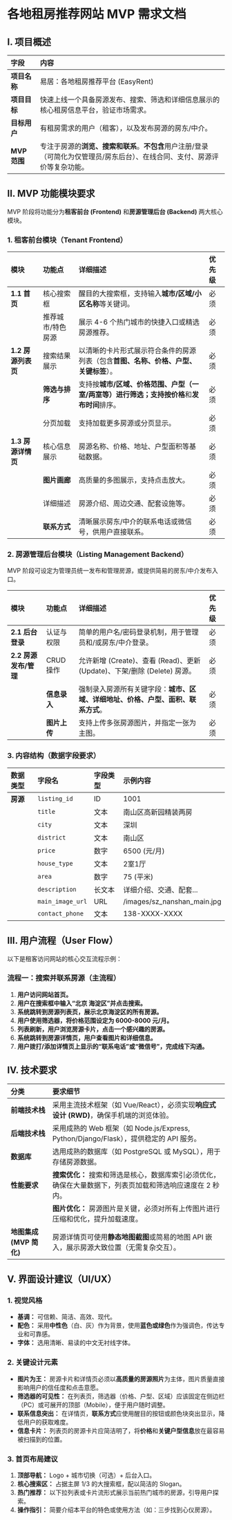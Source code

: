 # 各地租房推荐网站 MVP 需求文档

## I. 项目概述

| 字段 | 内容 |
| :--- | :--- |
| **项目名称** | 易居：各地租房推荐平台 (EasyRent) |
| **项目目标** | 快速上线一个具备房源发布、搜索、筛选和详细信息展示的核心租房信息平台，验证市场需求。 |
| **目标用户** | 有租房需求的用户（租客），以及发布房源的房东/中介。 |
| **MVP 范围** | 专注于房源的**浏览、搜索和联系**。**不包含**用户注册/登录（可简化为仅管理员/房东后台）、在线合同、支付、房源评价等复杂功能。 |

## II. MVP 功能模块要求

MVP 阶段将功能分为**租客前台 (Frontend)** 和**房源管理后台 (Backend)** 两大核心模块。

### 1. 租客前台模块（Tenant Frontend）

| 模块 | 功能点 | 详细描述 | 优先级 |
| :--- | :--- | :--- | :--- |
| **1.1 首页** | 核心搜索框 | 醒目的大搜索框，支持输入**城市/区域/小区名称**等关键词。 | 必须 |
| | 推荐城市/特色房源 | 展示 4-6 个热门城市的快捷入口或精选房源推荐。 | 必须 |
| **1.2 房源列表页** | 搜索结果展示 | 以清晰的卡片形式展示符合条件的房源列表（包含**首图、名称、价格、户型、关键标签**）。 | 必须 |
| | **筛选与排序** | 支持按**城市/区域、价格范围、户型（一室/两室等）**进行筛选；支持按**价格**和**发布时间**排序。 | 必须 |
| | 分页加载 | 支持加载更多房源或分页显示。 | 必须 |
| **1.3 房源详情页** | 核心信息展示 | 房源名称、价格、地址、户型面积等基础数据。 | 必须 |
| | **图片画廊** | 高质量的多图展示，支持点击放大。 | 必须 |
| | 详细描述 | 房源介绍、周边交通、配套设施等。 | 必须 |
| | **联系方式** | 清晰展示房东/中介的联系电话或微信号，供用户直接联系。 | 必须 |

### 2. 房源管理后台模块（Listing Management Backend）

MVP 阶段可设定为管理员统一发布和管理房源，或提供简易的房东/中介发布入口。

| 模块 | 功能点 | 详细描述 | 优先级 |
| :--- | :--- | :--- | :--- |
| **2.1 后台登录** | 认证与权限 | 简单的用户名/密码登录机制，用于管理员和/或房东/中介登录。 | 必须 |
| **2.2 房源发布/管理** | CRUD 操作 | 允许新增 (Create)、查看 (Read)、更新 (Update)、下架/删除 (Delete) 房源。 | 必须 |
| | **信息录入** | 强制录入房源所有关键字段：**城市、区域、详细地址、价格、户型、面积、联系方式**。 | 必须 |
| | **图片上传** | 支持上传多张房源图片，并指定一张为主图。 | 必须 |

### 3. 内容结构（数据字段要求）

| 数据类型 | 字段名 | 字段类型 | 示例内容 |
| :--- | :--- | :--- | :--- |
| **房源** | `listing_id` | ID | 1001 |
| | `title` | 文本 | 南山区高新园精装两房 |
| | `city` | 文本 | 深圳 |
| | `district` | 文本 | 南山区 |
| | `price` | 数字 | 6500 (元/月) |
| | `house_type` | 文本 | 2室1厅 |
| | `area` | 数字 | 75 (平米) |
| | `description` | 长文本 | 详细介绍、交通、配套... |
| | `main_image_url` | URL | /images/sz_nanshan_main.jpg |
| | `contact_phone` | 文本 | 138-XXXX-XXXX |

## III. 用户流程（User Flow）

以下是租客访问网站的核心交互流程示例：

### 流程一：搜索并联系房源（主流程）

1.  **用户访问网站首页。**
2.  **用户在搜索框中输入“北京 海淀区”并点击搜索。**
3.  **系统跳转到房源列表页，展示北京海淀区的所有房源。**
4.  **用户使用筛选器，将价格范围设定为 6000-8000 元/月。**
5.  **列表刷新，用户浏览房源卡片，点击一个感兴趣的房源。**
6.  **系统跳转到房源详情页，用户查看图片和详细信息。**
7.  **用户拨打/添加详情页上显示的“联系电话”或“微信号”，完成线下沟通。**

## IV. 技术要求

| 分类 | 要求细节 |
| :--- | :--- |
| **前端技术栈** | 采用主流技术框架（如 Vue/React），必须实现**响应式设计 (RWD)**，确保手机端的浏览体验。 |
| **后端技术栈** | 采用成熟的 Web 框架（如 Node.js/Express, Python/Django/Flask），提供稳定的 API 服务。 |
| **数据库** | 选用成熟的数据库（如 PostgreSQL 或 MySQL），用于存储房源数据。 |
| **性能要求** | **搜索优化：** 搜索和筛选是核心，数据库索引必须优化，确保在大量数据下，列表页加载和筛选响应速度在 2 秒内。 |
| | **图片优化：** 房源图片是关键，必须对所有上传图片进行压缩和优化，提升加载速度。 |
| **地图集成 (MVP 简化)** | 房源详情页可使用**静态地图截图**或简易的地图 API 嵌入，展示房源大致位置（无需复杂交互）。 |

## V. 界面设计建议（UI/UX）

### 1. 视觉风格

*   **基调：** 可信赖、简洁、高效、现代。
*   **配色：** 采用**中性色**（白、灰）作为背景，使用**蓝色或绿色**作为强调色，传达专业和可靠感。
*   **字体：** 选用清晰、易读的中文无衬线字体。

### 2. 关键设计元素

*   **图片为王：** 房源卡片和详情页必须以**高质量的房源照片**为主体，图片质量直接影响用户的信任度和点击意愿。
*   **筛选器的可见性：** 在列表页，筛选器（价格、户型、区域）应该固定在侧边栏（PC）或可展开的顶部（Mobile），便于用户随时调整。
*   **联系信息突出：** 在详情页，**联系方式**应使用醒目的按钮或颜色块突出显示，降低用户的获取难度。
*   **信息卡片：** 列表页的房源卡片应简洁明了，将**价格**和**关键户型信息**放在最容易被扫描到的位置。

### 3. 首页布局建议

1.  **顶部导航：** Logo + 城市切换（可选）+ 后台入口。
2.  **核心搜索区：** 占据主屏 1/3 的大搜索框，配以简洁的 Slogan。
3.  **热门推荐：** 以下拉列表或卡片流形式展示当前热门城市的房源，引导用户探索。
4.  **操作指引：** 简要介绍本平台的特色或使用方法（如：三步找到心仪房源）。